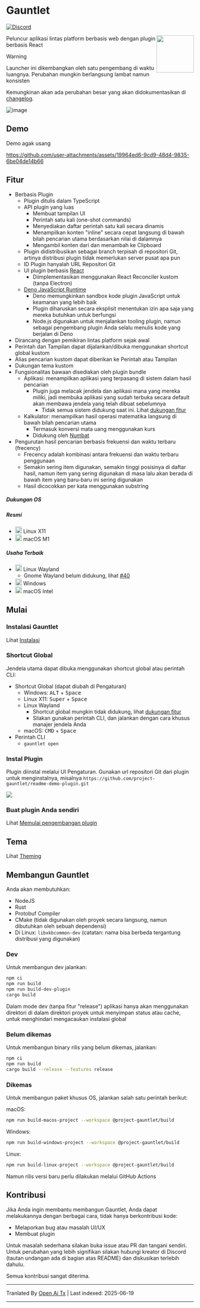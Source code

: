 # Gauntlet

[![Discord](https://discord.com/api/guilds/1205606511603359785/widget.png?style=shield)](https://discord.gg/gFTqYUkBrW)

<img align="right" width="100" height="100" src="https://raw.githubusercontent.com/project-gauntlet/gauntlet/main/assets/linux/icon_256.png">

Peluncur aplikasi lintas platform berbasis web dengan plugin berbasis React

> [!WARNING]
> Launcher ini dikembangkan oleh satu pengembang di waktu luangnya.
> Perubahan mungkin berlangsung lambat namun konsisten
>
> Kemungkinan akan ada perubahan besar yang akan didokumentasikan di [changelog](https://raw.githubusercontent.com/project-gauntlet/gauntlet/main/CHANGELOG.md).

![image](https://github.com/user-attachments/assets/81339462-9cc3-469e-8cdc-ca74918bceab)

## Demo

Demo agak usang

https://github.com/user-attachments/assets/19964ed6-9cd9-48d4-9835-6be04de14b66

## Fitur

- Berbasis Plugin
  - Plugin ditulis dalam TypeScript
  - API plugin yang luas
      - Membuat tampilan UI
      - Perintah satu kali (one-shot commands)
      - Menyediakan daftar perintah satu kali secara dinamis
      - Menampilkan konten "inline" secara cepat langsung di bawah bilah pencarian utama berdasarkan nilai di dalamnya
      - Mengambil konten dari dan menambah ke Clipboard
  - Plugin didistribusikan sebagai branch terpisah di repositori Git, artinya distribusi plugin tidak memerlukan server pusat apa pun
  - ID Plugin hanyalah URL Repositori Git
  - UI plugin berbasis [React](https://github.com/facebook/react)
    - Diimplementasikan menggunakan React Reconciler kustom (tanpa Electron)
  - [Deno JavaScript Runtime](https://github.com/denoland/deno)
    - Deno memungkinkan sandbox kode plugin JavaScript untuk keamanan yang lebih baik
    - Plugin diharuskan secara eksplisit menentukan izin apa saja yang mereka butuhkan untuk berfungsi
    - Node.js digunakan untuk menjalankan tooling plugin, namun sebagai pengembang plugin Anda selalu menulis kode yang berjalan di Deno
- Dirancang dengan pemikiran lintas platform sejak awal
- Perintah dan Tampilan dapat dijalankan/dibuka menggunakan shortcut global kustom
- Alias pencarian kustom dapat diberikan ke Perintah atau Tampilan
- Dukungan tema kustom
- Fungsionalitas bawaan disediakan oleh plugin bundle
  - Aplikasi: menampilkan aplikasi yang terpasang di sistem dalam hasil pencarian
    - Plugin juga melacak jendela dan aplikasi mana yang mereka miliki, jadi membuka aplikasi yang sudah terbuka secara default akan membawa jendela yang telah dibuat sebelumnya
      - Tidak semua sistem didukung saat ini. Lihat [dukungan fitur](https://gauntlet.sh/docs/feature-support)
  - Kalkulator: menampilkan hasil operasi matematika langsung di bawah bilah pencarian utama
    - Termasuk konversi mata uang menggunakan kurs
    - Didukung oleh [Numbat](https://github.com/sharkdp/numbat)
- Pengurutan hasil pencarian berbasis frekuensi dan waktu terbaru (frecency)
   - Frecency adalah kombinasi antara frekuensi dan waktu terbaru penggunaan
   - Semakin sering item digunakan, semakin tinggi posisinya di daftar hasil, namun item yang sering digunakan di masa lalu akan berada di bawah item yang baru-baru ini sering digunakan
   - Hasil dicocokkan per kata menggunakan substring

##### Dukungan OS

##### Resmi
- <img src="https://cdn.jsdelivr.net/gh/simple-icons/simple-icons@develop/icons/linux.svg" width="18" height="18" /> Linux X11
- <img src="https://cdn.jsdelivr.net/gh/simple-icons/simple-icons@develop/icons/apple.svg" width="18" height="18" /> macOS M1

##### Usaha Terbaik
- <img src="https://cdn.jsdelivr.net/gh/simple-icons/simple-icons@develop/icons/linux.svg" width="18" height="18" /> Linux Wayland
  - Gnome Wayland belum didukung, lihat [#40](https://github.com/project-gauntlet/gauntlet/issues/40)
- <img src="https://img.icons8.com/windows/32/windows-11.png" width="18" height="18" /> Windows
- <img src="https://cdn.jsdelivr.net/gh/simple-icons/simple-icons@develop/icons/apple.svg" width="18" height="18" /> macOS Intel

## Mulai

### Instalasi Gauntlet

Lihat [Instalasi](https://gauntlet.sh/docs/installation)

### Shortcut Global

Jendela utama dapat dibuka menggunakan shortcut global atau perintah CLI:
- Shortcut Global (dapat diubah di Pengaturan)
  - Windows: <kbd>ALT</kbd> + <kbd>Space</kbd>
  - Linux X11: <kbd>Super</kbd> + <kbd>Space</kbd>
  - Linux Wayland
    - Shortcut global mungkin tidak didukung, lihat [dukungan fitur](https://gauntlet.sh/docs/feature-support)
    - Silakan gunakan perintah CLI, dan jalankan dengan cara khusus manajer jendela Anda
  - macOS: <kbd>CMD</kbd> + <kbd>Space</kbd>
- Perintah CLI
  - `gauntlet open`

### Instal Plugin

Plugin diinstal melalui UI Pengaturan. Gunakan url repositori Git dari plugin untuk menginstalnya, misalnya `https://github.com/project-gauntlet/readme-demo-plugin.git`

![](https://raw.githubusercontent.com/project-gauntlet/gauntlet/main/docs/settings_ui.png)

### Buat plugin Anda sendiri

Lihat [Memulai pengembangan plugin](https://gauntlet.sh/docs/plugin-development/getting-started)

## Tema

Lihat [Theming](https://gauntlet.sh/docs/theming)

## Membangun Gauntlet

Anda akan membutuhkan:
- NodeJS
- Rust
- Protobuf Compiler
- CMake (tidak digunakan oleh proyek secara langsung, namun dibutuhkan oleh sebuah dependensi)
- Di Linux: `libxkbcommon-dev` (catatan: nama bisa berbeda tergantung distribusi yang digunakan)

### Dev

Untuk membangun dev jalankan:
```bash
npm ci
npm run build
npm run build-dev-plugin
cargo build
```
Dalam mode dev (tanpa fitur "release") aplikasi hanya akan menggunakan direktori di dalam direktori proyek untuk menyimpan status atau cache, untuk menghindari mengacaukan instalasi global

### Belum dikemas

Untuk membangun binary rilis yang belum dikemas, jalankan:
```bash
npm ci
npm run build
cargo build --release --features release
```

### Dikemas
Untuk membangun paket khusus OS, jalankan salah satu perintah berikut:

macOS:
```bash
npm run build-macos-project --workspace @project-gauntlet/build
```

Windows:
```bash
npm run build-windows-project --workspace @project-gauntlet/build
```

Linux:
```bash
npm run build-linux-project --workspace @project-gauntlet/build
```

Namun rilis versi baru perlu dilakukan melalui GitHub Actions

## Kontribusi

Jika Anda ingin membantu membangun Gauntlet, Anda dapat melakukannya dengan berbagai cara, tidak hanya berkontribusi kode:
- Melaporkan bug atau masalah UI/UX
- Membuat plugin

Untuk masalah sederhana silakan buka issue atau PR dan tangani sendiri.
Untuk perubahan yang lebih signifikan silakan hubungi kreator di Discord (tautan undangan ada di bagian atas README) dan diskusikan terlebih dahulu.

Semua kontribusi sangat diterima.

---

Tranlated By [Open Ai Tx](https://github.com/OpenAiTx/OpenAiTx) | Last indexed: 2025-06-19

---